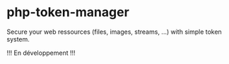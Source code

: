 # php-token-manager
Secure your web ressources (files, images, streams, ...) with simple token system.

!!! En développement !!!
